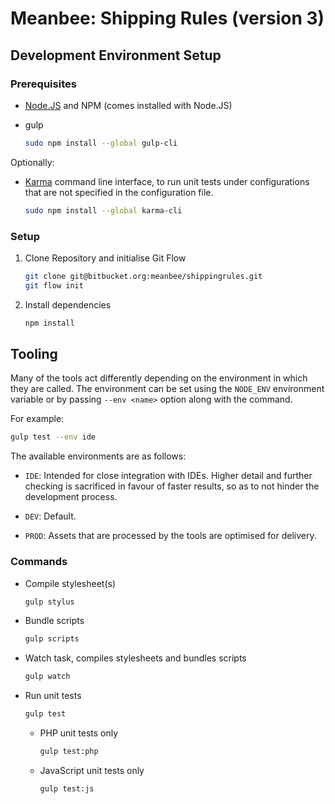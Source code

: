 Meanbee: Shipping Rules (version 3)
==============================================================================

Development Environment Setup
------------------------------------------------------------------------------

### Prerequisites

-   [Node.JS](https://nodejs.org) and NPM (comes installed with Node.JS)

-   gulp

    ```bash
    sudo npm install --global gulp-cli
    ```

Optionally:

-   [Karma](https://karma-runner.github.io) command line interface, to run unit
    tests under configurations that are not specified in the configuration file.

    ```bash
    sudo npm install --global karma-cli
    ```

### Setup

1.  Clone Repository and initialise Git Flow

    ```bash
    git clone git@bitbucket.org:meanbee/shippingrules.git
    git flow init
    ```

2.  Install dependencies

    ```bash
    npm install
    ```

Tooling
------------------------------------------------------------------------------

Many of the tools act differently depending on the environment in which they are
called. The environment can be set using the `NODE_ENV` environment variable or
by passing `--env <name>` option along with the command.

For example:

```bash
gulp test --env ide
```

The available environments are as follows:

-   `IDE`: Intended for close integration with IDEs. Higher detail and further
    checking is sacrificed in favour of faster results, so as to not hinder the
    development process.

-   `DEV`: Default.

-   `PROD`: Assets that are processed by the tools are optimised for delivery.

### Commands

-   Compile stylesheet(s)

    ```bash
    gulp stylus
    ```

-   Bundle scripts

    ```bash
    gulp scripts
    ```

-   Watch task, compiles stylesheets and bundles scripts

    ```bash
    gulp watch
    ```

-   Run unit tests

    ```bash
    gulp test
    ```

    -   PHP unit tests only

        ```bash
        gulp test:php
        ```

    -   JavaScript unit tests only

        ```bash
        gulp test:js
        ```

